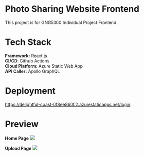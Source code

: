 # Photo Sharing Website Frontend
This project is for GNG5300 Individual Project Frontend
# Tech Stack
**Framework:** React.js \
**CI/CD**: Github Actions\
**Cloud Platform:** Azure Static Web App\
**API Caller:** Apollo GraphQL

# Deployment
 https://delightful-coast-0f8ee860f.2.azurestaticapps.net/login 

# Preview


**Home Page**
<img src="./public/readme/home.PNG"> 




**Upload Page**
<img src="./public/readme/upload.PNG">
